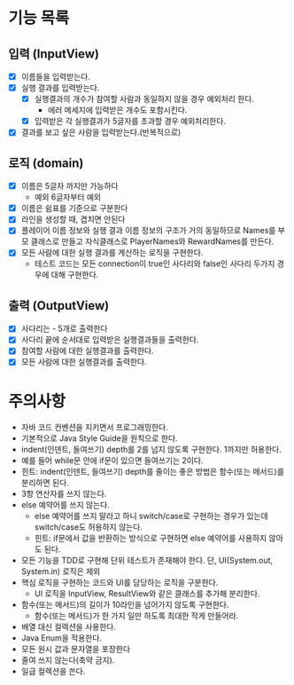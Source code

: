 # 기능 목록

## 입력 (InputView)

- [x] 이름들을 입력받는다.
- [x] 실행 결과를 입력받는다.
    - [x] 실행결과의 개수가 참여할 사람과 동일하지 않을 경우 예외처리 한다.
        - 에러 메세지에 입력받은 개수도 포함시킨다.
    - [x] 입력받은 각 실행결과가 5글자를 초과할 경우 예외처리한다.
- [x] 결과를 보고 싶은 사람을 입력받는다.(반복적으로)

## 로직 (domain)

- [x] 이름은 5글자 까지만 가능하다
    - 예외 6글자부터 예외
- [x] 이름은 쉼표를 기준으로 구분한다
- [x] 라인을 생성할 때, 겹치면 안된다
- [x] 플레이어 이름 정보와 실행 결과 이름 정보의 구조가 거의 동일하므로 Names를 부모 클래스로 만들고 자식클래스로 PlayerNames와 RewardNames를 만든다.
- [x] 모든 사람에 대한 실행 결과를 계산하는 로직을 구현한다.
    - 테스트 코드는 모든 connection이 true인 사다리와 false인 사다리 두가지 경우에 대해 구현한다.

## 출력 (OutputView)

- [x] 사다리는 - 5개로 출력한다
- [x] 사다리 끝에 순서대로 입력받은 실행결과들을 출력한다.
- [x] 참여할 사람에 대한 실행결과를 출력한다.
- [x] 모든 사람에 대한 실행결과를 출력한다.

# 주의사항

- 자바 코드 컨벤션을 지키면서 프로그래밍한다.
- 기본적으로 Java Style Guide을 원칙으로 한다.
- indent(인덴트, 들여쓰기) depth를 2를 넘지 않도록 구현한다. 1까지만 허용한다.
- 예를 들어 while문 안에 if문이 있으면 들여쓰기는 2이다.
- 힌트: indent(인덴트, 들여쓰기) depth를 줄이는 좋은 방법은 함수(또는 메서드)를 분리하면 된다.
- 3항 연산자를 쓰지 않는다.
- else 예약어를 쓰지 않는다.
    - else 예약어를 쓰지 말라고 하니 switch/case로 구현하는 경우가 있는데 switch/case도 허용하지 않는다.
    - 힌트: if문에서 값을 반환하는 방식으로 구현하면 else 예약어를 사용하지 않아도 된다.
- 모든 기능을 TDD로 구현해 단위 테스트가 존재해야 한다. 단, UI(System.out, System.in) 로직은 제외
- 핵심 로직을 구현하는 코드와 UI를 담당하는 로직을 구분한다.
    - UI 로직을 InputView, ResultView와 같은 클래스를 추가해 분리한다.
- 함수(또는 메서드)의 길이가 10라인을 넘어가지 않도록 구현한다.
    - 함수(또는 메서드)가 한 가지 일만 하도록 최대한 작게 만들어라.
- 배열 대신 컬렉션을 사용한다.
- Java Enum을 적용한다.
- 모든 원시 값과 문자열을 포장한다
- 줄여 쓰지 않는다(축약 금지).
- 일급 컬렉션을 쓴다.